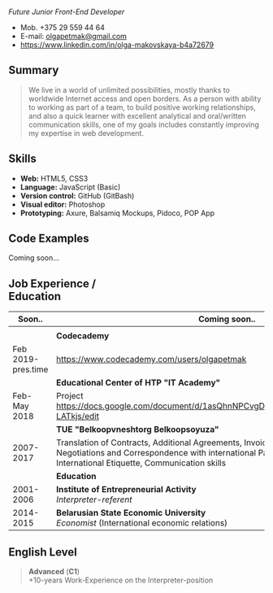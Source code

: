 

*Future Junior Front-End Developer*

- Mob. +375 29 559 44 64 
- E-mail:	olgapetmak@gmail.com
- https://www.linkedin.com/in/olga-makovskaya-b4a72679 

## Summary

> We live in a world of unlimited possibilities, mostly thanks to worldwide Internet access and open borders. As a person with ability to working as part of a team, to build positive working relationships, and also a quick learner with excellent analytical and oral/written communication skills, one of my goals includes constantly improving my expertise in web development. 

## Skills

- **Web:** HTML5, CSS3
- **Language:** JavaScript (Basic)
- **Version control:** GitHub (GitBash)
- **Visual editor:** Photoshop
- **Prototyping:** Axure, Balsamiq Mockups, Pidoco, POP App

 ## Code Examples
Coming soon...

## Job Experience /<br> Education 



|Soon..     |Coming soon..                                   |Soon..                    |
|-----------|------------------------------------------------|--------------------------|
| |  ||
|                |**Codecademy**|
|Feb 2019-pres.time   |https://www.codecademy.com/users/olgapetmak       |*On-line course*       |
|           |**Educational Center of HTP "IT Academy"**        |                       |
|Feb-May 2018|Project https://docs.google.com/document/d/1asQhnNPCvgDWeMCuZ2oPo3HLFO8YgpfjOdyL-LATkjs/edit |*IT Business Analysist*|
|           |**TUE "Belkoopvneshtorg Belkoopsoyuza"**           |                       |
|2007-2017  |Translation of Contracts, Additional Agreements, Invoices, other accompanying docs;<br> Negotiations and Correspondence with international Partners;<br> International Etiquette, Communication skills                                            |*Interpreter*          |
|           |**Education**                                      |                       |
|2001-2006  |**Institute of Entrepreneurial Activity**<br> *Interpreter-referent*         |Bachelor's degree|
|2014-2015  |**Belarusian State Economic University**<br> *Economist* (International economic relations)                                           |Bachelor's degree|

## English Level
>**Advanced** (**C1**)<br>
>+10-years Work-Experience on the Interpreter-position

